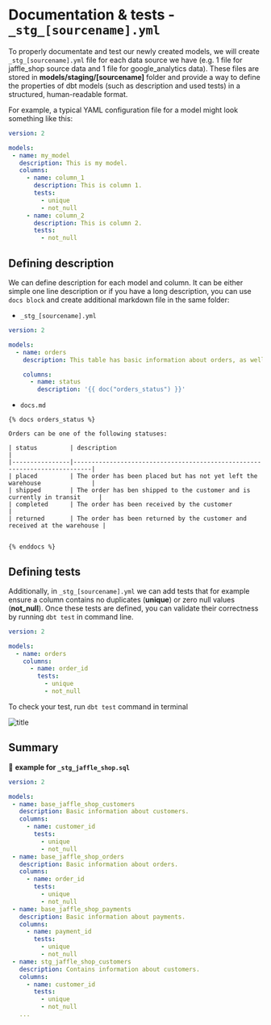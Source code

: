 # Documentation & tests - `_stg_[sourcename].yml`

To properly documentate and test our newly created models, we will create `_stg_[sourcename].yml` file for each data source we have (e.g. 1 file for jaffle_shop source data and 1 file for google_analytics data). These files are stored in **models/staging/[sourcename]** folder and provide a way to define the properties of dbt models (such as description and used tests) in a structured, human-readable format. 

For example, a typical YAML configuration file for a model might look something like this:

 ```yaml
version: 2

models:
  - name: my_model
    description: This is my model.
    columns:
      - name: column_1
        description: This is column 1.
        tests:
          - unique
          - not_null
      - name: column_2
        description: This is column 2.
        tests:
          - not_null
```

## Defining description

We can define description for each model and column. It can be either simple one line description or if you have a long description, you can use `docs block` and create additional markdown file in the same folder:

* `_stg_[sourcename].yml`
```yaml
version: 2

models:
  - name: orders
    description: This table has basic information about orders, as well as some derived facts based on payments

    columns:
      - name: status
        description: '{{ doc("orders_status") }}'
```

* `docs.md`
```
{% docs orders_status %}

Orders can be one of the following statuses:

| status         | description                                                               |
|----------------|---------------------------------------------------------------------------|
| placed         | The order has been placed but has not yet left the warehouse              |
| shipped        | The order has ben shipped to the customer and is currently in transit     |
| completed      | The order has been received by the customer                               |
| returned       | The order has been returned by the customer and received at the warehouse |


{% enddocs %}
```


## Defining tests

Additionally, in `_stg_[sourcename].yml` we can add tests that for example ensure a column contains no duplicates (**unique**) or zero null values (**not_null**). Once these tests are defined, you can validate their correctness by running `dbt test` in command line.

```yaml
version: 2

models:
  - name: orders
    columns:
      - name: order_id
        tests:
          - unique
          - not_null
```
To check your test, run `dbt test` command in terminal

 ![title](../../images/gifs/dbt_test.gif)

## Summary 

📝 **example for `_stg_jaffle_shop.sql`**

 ```yaml
version: 2

models:
  - name: base_jaffle_shop_customers
    description: Basic information about customers.
    columns:
      - name: customer_id
        tests:
          - unique
          - not_null
  - name: base_jaffle_shop_orders
    description: Basic information about orders.
    columns:
      - name: order_id
        tests:
          - unique
          - not_null
  - name: base_jaffle_shop_payments
    description: Basic information about payments.
    columns:
      - name: payment_id
        tests:
          - unique
          - not_null
  - name: stg_jaffle_shop_customers
    description: Contains information about customers.
    columns:
      - name: customer_id
        tests:
          - unique
          - not_null
    ...
  ```